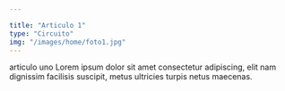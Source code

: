 ```yaml
---

title: "Articulo 1"
type: "Circuito"
img: "/images/home/foto1.jpg"
---
```

articulo uno Lorem ipsum dolor sit amet consectetur adipiscing, elit nam dignissim facilisis suscipit, metus ultricies turpis netus maecenas.  
